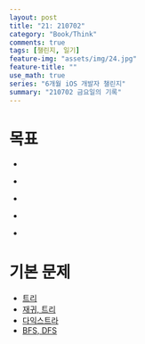 ```yaml
---
layout: post
title: "21: 210702"
category: "Book/Think"
comments: true
tags: [챌린지, 일기]
feature-img: "assets/img/24.jpg"
feature-title: ""
use_math: true
series: "6개월 iOS 개발자 챌린지"
summary: "210702 금요일의 기록"
---
```




# 목표
* ~~~약먹기~~~
* ~~~부캠 시험~~~
* ~~~iOS 강의 듣기~~~
* ~~~공식 문서 모임 영상 2개 시청~~~
* ~~~1일 1커밋~~~

# 기본 문제

* [트리](https://programmers.co.kr/learn/courses/30/lessons/42892)
* [재귀, 트리](https://www.acmicpc.net/workbook/view/2462)
* [다익스트라](https://www.acmicpc.net/workbook/view/3211)
* [BFS, DFS](https://www.acmicpc.net/workbook/view/1833)
